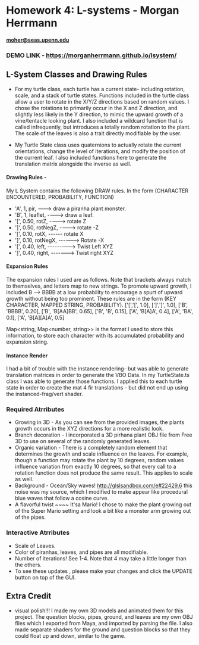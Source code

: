 # Homework 4: L-systems - Morgan Herrmann
#### moher@seas.upenn.edu
### DEMO LINK - https://morganherrmann.github.io/lsystem/

## L-System Classes and Drawing Rules

- For my turtle class, each turtle has a current state- including rotation, scale, and a stack of turtle states. Functions included in the turtle class allow a user to rotate in the X/Y/Z directions based on random values.  I chose the rotations to primarily occur in the X and Z direction, and slightly less likely in the Y direction, to mimic the upward growth of a vine/tentacle looking plant. I also included a wildcard function that is called infrequently, but introduces a totally random rotation to the plant.  The scale of the leaves is also a trait directly modifiable by the user.

- My Turtle State class uses quaternions to actually rotate the current orientations, change the level of iterations, and modify the position of the current leaf.  I also included functions here to generate the translation matrix alongside the inverse as well.

#### Drawing Rules -  
My L System contains the following DRAW rules. In the form (CHARACTER ENCOUNTERED, PROBABILITY, FUNCTION)
 * 'A', 1, pir, ---> draw a piranha plant monster.
 * 'B', 1, leaflet, ----> draw a leaf.
 * '[', 0.50, rotZ, ----> rotate Z
 * ']', 0.50, rotNegZ, ----> rotate -Z
 * '[', 0.10, rotX, ------ rotate X
 * ']', 0.10, rotNegX, ------> Rotate -X
 * '[', 0.40, left, ---------> Twist Left XYZ
 *  ']', 0.40, right, -------> Twist right XYZ

#### Expansion Rules
The expansion rules I used are as follows.  Note that brackets always match to themselves, and letters map to new strings. To promote upward growth, I included B --> BBBB at a low probability to encourage a spurt of upward growth without being too prominent. These rules are in the form (KEY CHARACTER, MAPPED STRING, PROBABILITY).
['[','[', 1.0],
[']',']', 1.0],
['B', 'BBBB', 0.20],
['B', 'B[AA]BB', 0.65],
['B', 'B', 0.15],
['A', 'B[A]A', 0.4],
['A', 'BA', 0.1],
['A', 'B[A][A]A', 0.5]

Map<string, Map<number, string>> is the format I used to store this information, to store each character with its accumulated probability and expansion string.


#### Instance Render
I had a bit of trouble with the instance rendering- but was able to generate translation matrices in order to generate the VBO Data.  In my TurtleState.ts class I was able to generate those functions. I applied this to each turtle state in order to create the mat 4 fir translations - but did not end up using the instanced-frag/vert shader.

### Required Atrributes 
  - Growing in 3D - As you can see from the provided images, the plants growth occurs in the XYZ directions for a more realistic look.
  - Branch decoration - I incorporated a 3D pirhana plant OBJ file from Free 3D to use on several of the randomly generated leaves.
  - Organic variation - There is a completely random element that determines the growth and scale influence on the leaves.  For example, though a function may rotate the plant by 10 degrees, random values influence variation from exactly 10 degrees, so that every call to a rotation function does not produce the same result.  This applies to scale as well.
  - Background - Ocean/Sky waves! http://glslsandbox.com/e#22429.6 this noise was my source, which I modified to make appear like procedural blue waves that follow a cosine curve.
  - A flavorful twist ~~~~ It'sa Mario! I chose to make the plant growing out of the Super Mario setting and look a bit like a monster arm growing out of the pipes.

### Interactive Atrributes
 - Scale of Leaves.
 - Color of piranhas, leaves, and pipes are all modifiable.
 - Number of iterations! See 1-4. Note that 4 may take a little longer than the others.
  - To see these updates , please make your changes and click the UPDATE button on top of the GUI.

## Extra Credit
- visual polish!!!  I made my own 3D models and animated them for this project.  The question blocks, pipes, ground, and leaves are my own OBJ files which I exported from Maya, and imported by parsing the file.  I also made separate shaders for the ground and question blocks so that they could float up and down, similar to the game.
